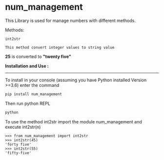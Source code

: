 num_management
================

This Library is used for manage numbers with different methods.

Methods:

    int2str

    This method convert integer values to string value 

  
**25** is converted to **"twenty five"**

**Installation and Use :**
****
To install in your console (assuming you have Python installed Version >=3.6)
enter the command 
```bash
pip install num_management
```
Then run python REPL
```bash
python
```
To use the method int2str import the module num_management
and execute int2str(n)
```REPL
>>> from num_management import int2str
>>> int2str(45)
'forty five'
>>> int2str(55)
'fifty-five'
```